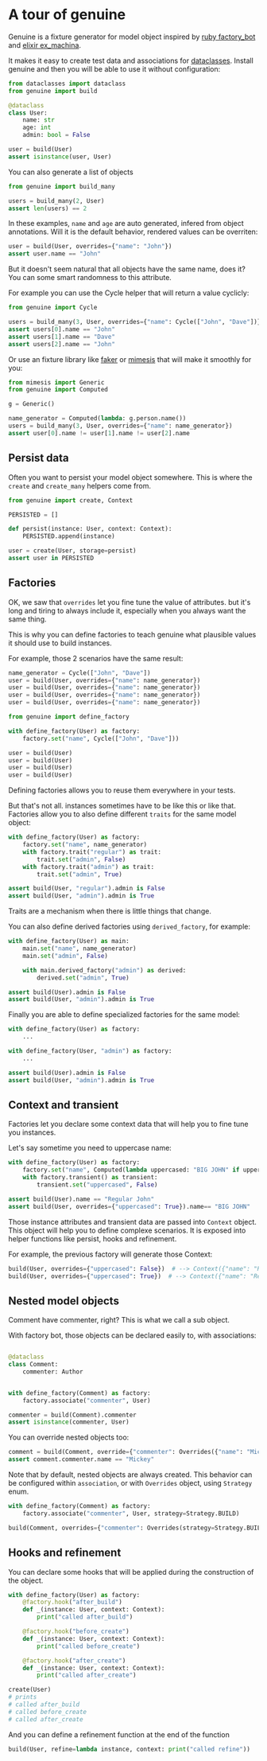 # A tour of genuine

Genuine is a fixture generator for model object inspired by [ruby factory_bot](https://thoughtbot.github.io/factory_bot/) and [elixir ex_machina](https://hexdocs.pm/ex_machina/ExMachina.html).

It makes it easy to create test data and associations for [dataclasses](https://docs.python.org/3/library/dataclasses.html). Install genuine and then you will be able to use it without configuration:

```python hl_lines="2 10"
from dataclasses import dataclass
from genuine import build

@dataclass
class User:
    name: str
    age: int
    admin: bool = False

user = build(User)
assert isinstance(user, User)
```

You can also generate a list of objects

```python hl_lines="3"
from genuine import build_many

users = build_many(2, User)
assert len(users) == 2
```

In these examples, `name` and `age` are auto generated, infered from object annotations.
Will it is the default behavior, rendered values can be overriten:

```python
user = build(User, overrides={"name": "John"})
assert user.name == "John"
```

But it doesn't seem natural that all objects have the same name, does it?
You can some smart randomness to this attribute.

For example you can use the Cycle helper that will return a value cyclicly:

```python
from genuine import Cycle

users = build_many(3, User, overrides={"name": Cycle(["John", "Dave"])})
assert users[0].name == "John"
assert users[1].name == "Dave"
assert users[2].name == "John"
```

Or use an fixture library like [faker](https://faker.readthedocs.io) or [mimesis](https://mimesis.name) that will make it smoothly for you:

```python
from mimesis import Generic
from genuine import Computed

g = Generic()

name_generator = Computed(lambda: g.person.name())
users = build_many(3, User, overrides={"name": name_generator})
assert user[0].name != user[1].name != user[2].name
```


## Persist data

Often you want to persist your model object somewhere. This is where the `create` and `create_many` helpers come from.

```python
from genuine import create, Context

PERSISTED = []

def persist(instance: User, context: Context):
    PERSISTED.append(instance)

user = create(User, storage=persist)
assert user in PERSISTED
```


## Factories

OK, we saw that `overrides` let you fine tune the value of attributes. but it's long and tiring to always include it, especially when you always want the same thing.

This is why you can define factories to teach genuine what plausible values it should use to build instances.

For example, those 2 scenarios have the same result:

```python
name_generator = Cycle(["John", "Dave"])
user = build(User, overrides={"name": name_generator})
user = build(User, overrides={"name": name_generator})
user = build(User, overrides={"name": name_generator})
user = build(User, overrides={"name": name_generator})
```

```python
from genuine import define_factory

with define_factory(User) as factory:
    factory.set("name", Cycle(["John", "Dave"]))

user = build(User)
user = build(User)
user = build(User)
user = build(User)
```

Defining factories allows you to reuse them everywhere in your tests.

But that's not all. instances sometimes have to be like this or like that.
Factories allow you to also define different `traits` for the same model object:

```python
with define_factory(User) as factory:
    factory.set("name", name_generator)
    with factory.trait("regular") as trait:
        trait.set("admin", False)
    with factory.trait("admin") as trait:
        trait.set("admin", True)

assert build(User, "regular").admin is False
assert build(User, "admin").admin is True
```

Traits are a mechanism when there is little things that change.

You can also define derived factories using `derived_factory`, for example:

```python
with define_factory(User) as main:
    main.set("name", name_generator)
    main.set("admin", False)

    with main.derived_factory("admin") as derived:
        derived.set("admin", True)

assert build(User).admin is False
assert build(User, "admin").admin is True
```

Finally you are able to define specialized factories for the same model:

```python
with define_factory(User) as factory:
    ...

with define_factory(User, "admin") as factory:
    ...

assert build(User).admin is False
assert build(User, "admin").admin is True
```


## Context and transient

Factories let you declare some context data that will help you to fine tune you instances.

Let's say sometime you need to uppercase name:

```python
with define_factory(User) as factory:
    factory.set("name", Computed(lambda uppercased: "BIG JOHN" if uppercased else "Regular John"))
    with factory.transient() as transient:
        transient.set("uppercased", False)

assert build(User).name == "Regular John"
assert build(User, overrides={"uppercased": True}).name== "BIG JOHN"
```

Those instance attributes and transient data are passed into `Context` object.
This object will help you to define complexe scenarios. It is exposed into helper functions like persist, hooks and refinement.

For example, the previous factory will generate those Context:

```python
build(User, overrides={"uppercased": False})  # --> Context({"name": "Regular John", "uppercased": False})
build(User, overrides={"uppercased": True})  # --> Context({"name": "Regular John", "uppercased": True})
```

## Nested model objects

Comment have commenter, right? This is what we call a sub object.

With factory bot, those objects can be declared easily to, with associations:

```python

@dataclass
class Comment:
    commenter: Author


with define_factory(Comment) as factory:
    factory.associate("commenter", User)

commenter = build(Comment).commenter
assert isinstance(commenter, User)
```

You can override nested objects too:

```python
comment = build(Comment, override={"commenter": Overrides({"name": "Mickey"})})
assert comment.commenter.name == "Mickey"
```

Note that by default, nested objects are always created. This behavior can be configured within `association`, or with `Overrides` object, using `Strategy` enum.

```python
with define_factory(Comment) as factory:
    factory.associate("commenter", User, strategy=Strategy.BUILD)
```

```python
build(Comment, overrides={"commenter": Overrides(strategy=Strategy.BUILD)})
```

## Hooks and refinement

You can declare some hooks that will be applied during the construction of the object.

```python
with define_factory(User) as factory:
    @factory.hook("after_build")
    def _(instance: User, context: Context):
        print("called after_build")

    @factory.hook("before_create")
    def _(instance: User, context: Context):
        print("called before_create")

    @factory.hook("after_create")
    def _(instance: User, context: Context):
        print("called after_create")

create(User)
# prints
# called after_build
# called before_create
# called after_create
```

And you can define a refinement function at the end of the function

```python
build(User, refine=lambda instance, context: print("called refine"))
```
